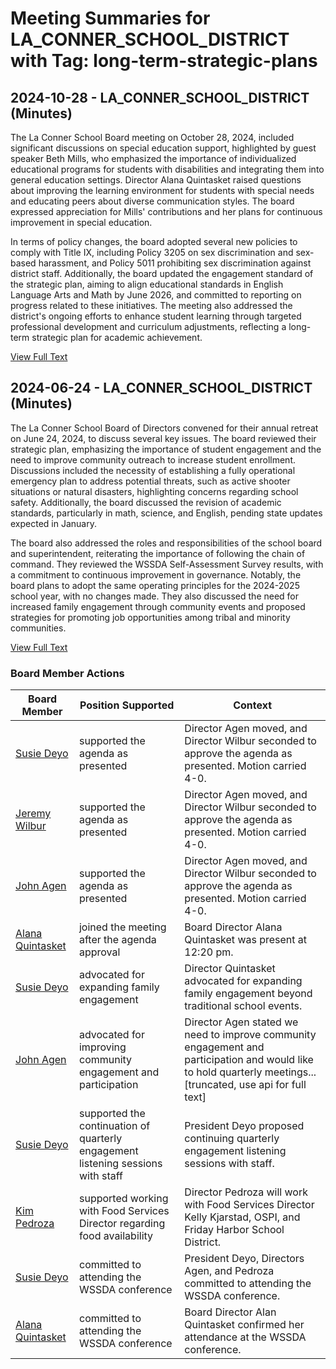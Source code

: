 # Meeting Summaries for LA_CONNER_SCHOOL_DISTRICT with Tag: long-term-strategic-plans

## 2024-10-28 - LA_CONNER_SCHOOL_DISTRICT (Minutes)

The La Conner School Board meeting on October 28, 2024, included significant discussions on special education support, highlighted by guest speaker Beth Mills, who emphasized the importance of individualized educational programs for students with disabilities and integrating them into general education settings. Director Alana Quintasket raised questions about improving the learning environment for students with special needs and educating peers about diverse communication styles. The board expressed appreciation for Mills' contributions and her plans for continuous improvement in special education. 

In terms of policy changes, the board adopted several new policies to comply with Title IX, including Policy 3205 on sex discrimination and sex-based harassment, and Policy 5011 prohibiting sex discrimination against district staff. Additionally, the board updated the engagement standard of the strategic plan, aiming to align educational standards in English Language Arts and Math by June 2026, and committed to reporting on progress related to these initiatives. The meeting also addressed the district's ongoing efforts to enhance student learning through targeted professional development and curriculum adjustments, reflecting a long-term strategic plan for academic achievement.

[View Full Text](https://raw.githubusercontent.com/VoronoiPerspectives/WashingtonStateSchoolBoardExplorer/refs/heads/main/data/countries/usa/states/wa/counties/skagit/school_boards/la_conner_school_district/2024/2024-10-28-minutes.txt)

## 2024-06-24 - LA_CONNER_SCHOOL_DISTRICT (Minutes)

The La Conner School Board of Directors convened for their annual retreat on June 24, 2024, to discuss several key issues. The board reviewed their strategic plan, emphasizing the importance of student engagement and the need to improve community outreach to increase student enrollment. Discussions included the necessity of establishing a fully operational emergency plan to address potential threats, such as active shooter situations or natural disasters, highlighting concerns regarding school safety. Additionally, the board discussed the revision of academic standards, particularly in math, science, and English, pending state updates expected in January. 

The board also addressed the roles and responsibilities of the school board and superintendent, reiterating the importance of following the chain of command. They reviewed the WSSDA Self-Assessment Survey results, with a commitment to continuous improvement in governance. Notably, the board plans to adopt the same operating principles for the 2024-2025 school year, with no changes made. They also discussed the need for increased family engagement through community events and proposed strategies for promoting job opportunities among tribal and minority communities.

[View Full Text](https://raw.githubusercontent.com/VoronoiPerspectives/WashingtonStateSchoolBoardExplorer/refs/heads/main/data/countries/usa/states/wa/counties/skagit/school_boards/la_conner_school_district/2024/2024-06-24-minutes.txt)

### Board Member Actions

| Board Member | Position Supported | Context |
|--------------|--------------------|---------|
| [Susie Deyo](board_member_254.md) | supported the agenda as presented | Director Agen moved, and Director Wilbur seconded to approve the agenda as presented. Motion carried 4-0. |
| [Jeremy Wilbur](board_member_252.md) | supported the agenda as presented | Director Agen moved, and Director Wilbur seconded to approve the agenda as presented. Motion carried 4-0. |
| [John Agen](board_member_251.md) | supported the agenda as presented | Director Agen moved, and Director Wilbur seconded to approve the agenda as presented. Motion carried 4-0. |
| [Alana Quintasket](board_member_250.md) | joined the meeting after the agenda approval | Board Director Alana Quintasket was present at 12:20 pm. |
| [Susie Deyo](board_member_254.md) | advocated for expanding family engagement | Director Quintasket advocated for expanding family engagement beyond traditional school events. |
| [John Agen](board_member_251.md) | advocated for improving community engagement and participation | Director Agen stated we need to improve community engagement and participation and would like to hold quarterly meetings...[truncated, use api for full text] |
| [Susie Deyo](board_member_254.md) | supported the continuation of quarterly engagement listening sessions with staff | President Deyo proposed continuing quarterly engagement listening sessions with staff. |
| [Kim Pedroza](board_member_253.md) | supported working with Food Services Director regarding food availability | Director Pedroza will work with Food Services Director Kelly Kjarstad, OSPI, and Friday Harbor School District. |
| [Susie Deyo](board_member_254.md) | committed to attending the WSSDA conference | President Deyo, Directors Agen, and Pedroza committed to attending the WSSDA conference. |
| [Alana Quintasket](board_member_250.md) | committed to attending the WSSDA conference | Board Director Alan Quintasket confirmed her attendance at the WSSDA conference. |

